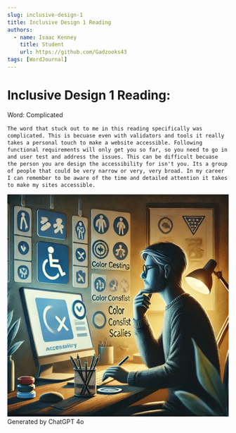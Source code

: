 ```yaml
---
slug: inclusive-design-1
title: Inclusive Design 1 Reading
authors:
  - name: Isaac Kenney
    title: Student
    url: https://github.com/Gadzooks43
tags: [WordJournal]
---
```

# Inclusive Design 1 Reading:

Word: Complicated

    The word that stuck out to me in this reading specifically was complicated. This is becuase even with validators and tools it really takes a personal touch to make a website accessible. Following functional requirements will only get you so far, so you need to go in and user test and address the issues. This can be difficult becuase the person you are design the accessibility for isn't you. Its a group of people that could be very narrow or very, very broad. In my career I can remember to be aware of the time and detailed attention it takes to make my sites accessible.

![photo](/content/blog/inclusive-design-1.png)
    Generated by ChatGPT 4o